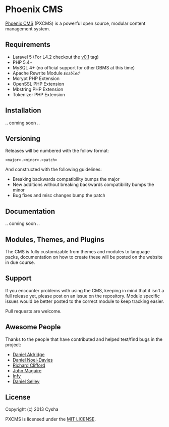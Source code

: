 # Phoenix CMS

[Phoenix CMS](http://phoenixcms.org/) (PXCMS) is a powerful open source, modular content management system.

## Requirements

* Laravel 5 (For L4.2 checkout the [v0.1](https://github.com/Cysha/PhoenixCMS/releases/tag/v0.1) tag)
* PHP 5.4+
* MySQL 4+ (no official support for other DBMS at this time)
* Apache Rewrite Module *`Enabled`*
* Mcrypt PHP Extension
* OpenSSL PHP Extension
* Mbstring PHP Extension
* Tokenizer PHP Extension

## Installation

.. coming soon ..


## Versioning

Releases will be numbered with the follow format:

`<major>.<minor>.<patch>`

And constructed with the following guidelines:

- Breaking backwards compatibility bumps the major
- New additions without breaking backwards compatibility bumps the minor
- Bug fixes and misc changes bump the patch

## Documentation

.. coming soon ..

## Modules, Themes, and Plugins

The CMS is fully customizable from themes and modules to language packs, documentation on how to create these will be posted on the website in due course.

## Support

If you encounter problems with using the CMS, keeping in mind that it isn't a full release yet, please post on an issue on the repository. Module specific issues would be better posted to the correct module to keep tracking easier.

Pull requests are welcome.

## Awesome People

Thanks to the people that have contributed and helped test/find bugs in the project:

- [Daniel Aldridge](https://github.com/xLink)
- [Daniel Noel-Davies](https://github.com/NoelDavies)
- [Richard Clifford](https://github.com/DarkMantisCS)
- [John Maguire](https://github.com/johnmaguire2013)
- [Infy](https://github.com/infyhr)
- [Daniel Selley](https://github.com/danselley)

## License

Copyright (c) 2013 Cysha

PXCMS is licensed under the [MIT LICENSE](http://opensource.org/licenses/MIT).
